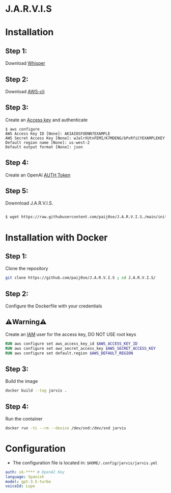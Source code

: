 <h1>J.A.R.V.I.S</h1>


<h1>Installation</h1>
<h2>Step 1:</h2>

Download [Whisper](https://github.com/openai/whisper#setup)

<h2>Step 2:</h2>

Download [AWS-cli](https://docs.aws.amazon.com/cli/latest/userguide/getting-started-install.html)

<h2>Step 3:</h2>

Create an [Access key](https://docs.aws.amazon.com/IAM/latest/UserGuide/id_root-user_manage_add-key.html) and authenticate


```shell
$ aws configure
AWS Access Key ID [None]: AKIAIOSFODNN7EXAMPLE
AWS Secret Access Key [None]: wJalrXUtnFEMI/K7MDENG/bPxRfiCYEXAMPLEKEY
Default region name [None]: us-west-2
Default output format [None]: json
```

<h2>Step 4:</h2>

Create an OpenAI [AUTH Token](https://platform.openai.com/api-keys)

<h2>Step 5:</h2>

Downnload J.A.R.V.I.S.

```sh

$ wget https://raw.githubusercontent.com/paij0se/J.A.R.V.I.S./main/init.sh ; bash init.sh
```

<h1>Installation with Docker</h1>

<h2>Step 1:</h2>
Clone the repository

```sh
git clone https://github.com/paij0se/J.A.R.V.I.S ; cd J.A.R.V.I.S/ 
```

<h2>Step 2:</h2>
Configure the Dockerfile with your credentials

<h2>⚠️Warning⚠️</h2>  


Create an [IAM](https://docs.aws.amazon.com/IAM/latest/UserGuide/best-practices.html)   user for the access key, DO NOT USE root keys



```Dockerfile
RUN aws configure set aws_access_key_id $AWS_ACCESS_KEY_ID
RUN aws configure set aws_secret_access_key $AWS_SECRET_ACCESS_KEY
RUN aws configure set default.region $AWS_DEFAULT_REGION
```

<h2>Step 3:</h2>
Build the image

```sh
docker build --tag jarvis . 
```

<h2>Step 4:</h2>
Run the container

```sh
docker run -ti --rm --device /dev/snd:/dev/snd jarvis  
```

<h1>Configuration</h1>

- The configuration file is located in: `$HOME/.config/jarvis/jarvis.yml`

```yml
auth: sk-**** # OpenAI Key
language: Spanish 
model: gpt-3.5-turbo
voiceId: Lupe
```
